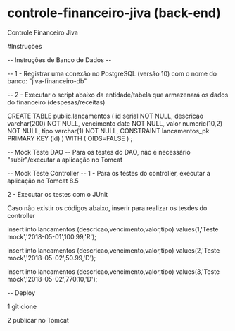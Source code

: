 # controle-financeiro-jiva (back-end)
Controle Financeiro Jiva

#Instruções

-- Instruções de Banco de Dados --

-- 1 - Registrar uma conexão no PostgreSQL (versão 10)  com o nome do banco: "jiva-financeiro-db"

-- 2 - Executar o script abaixo da entidade/tabela que armazenará os dados do financeiro (despesas/receitas)

CREATE TABLE public.lancamentos (
	id serial NOT NULL,
	descricao varchar(200) NOT NULL,
	vencimento date NOT NULL,
	valor numeric(10,2) NOT NULL,
	tipo varchar(1) NOT NULL,
	CONSTRAINT lancamentos_pk PRIMARY KEY (id)
)
WITH (
	OIDS=FALSE
) ;

-- Mock Teste DAO -- 
Para os testes do DAO, não é necessário "subir"/executar a aplicação no Tomcat

-- Mock Teste Controller -- 
1 - Para os testes do controller, executar a aplicação no Tomcat 8.5 

2 - Executar os testes com o JUnit

Caso não existir os códigos abaixo, inserir para realizar os tesdes do controller

insert into lancamentos (descricao,vencimento,valor,tipo)
values(1,'Teste mock','2018-05-01',100.99,'R');
	
insert into lancamentos (descricao,vencimento,valor,tipo)
values(2,'Teste mock','2018-05-02',50.99,'D');

insert into lancamentos (descricao,vencimento,valor,tipo)
values(3,'Teste mock','2018-05-02',770.10,'D');

-- Deploy

1 git clone 

2 publicar no Tomcat

